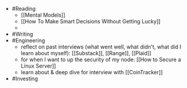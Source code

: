 - #Reading
    - [[Mental Models]]
    - [[How To Make Smart Decisions Without Getting Lucky]]
    - 
- #Writing
- #Engineering
    - reflect on past interviews (what went well, what didn't, what did I learn about myself): [[Substack]], [[Range]], [[Plaid]]
    - for when I want to up the security of my node: [[How to Secure a Linux Server]]
    - learn about & deep dive for interview with [[CoinTracker]]
- #Investing
